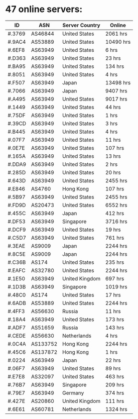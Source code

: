 # 47 online servers:

| ID | ASN | Server Country | Online |
| ------ | ------ | ------ | ------ |
| #.3769 | AS46844 | United States | 2061 hrs |
| #.9AC4 | AS53889 | United States | 10490 hrs |
| #.6EF8 | AS63949 | United States | 6 hrs |
| #.D363 | AS63949 | United States | 23 hrs |
| #.BA95 | AS63949 | United States | 134 hrs |
| #.8051 | AS63949 | United States | 4 hrs |
| #.F507 | AS63949 | Japan | 13498 hrs |
| #.7066 | AS63949 | Japan | 9407 hrs |
| #.A495 | AS63949 | United States | 9017 hrs |
| #.1449 | AS63949 | United States | 44 hrs |
| #.75DF | AS63949 | United States | 1 hrs |
| #.39CD | AS63949 | United States | 3 hrs |
| #.B445 | AS63949 | United States | 4 hrs |
| #.07F7 | AS63949 | United States | 11 hrs |
| #.0E7E | AS63949 | United States | 107 hrs |
| #.165A | AS63949 | United States | 13 hrs |
| #.DDA9 | AS63949 | United States | 2 hrs |
| #.285D | AS63949 | United States | 20 hrs |
| #.643D | AS63949 | United States | 2455 hrs |
| #.E846 | AS4760 | Hong Kong | 107 hrs |
| #.5B97 | AS63949 | United States | 2455 hrs |
| #.FD9D | AS20473 | United States | 6552 hrs |
| #.455C | AS63949 | Japan | 412 hrs |
| #.DF53 | AS63949 | Singapore | 3716 hrs |
| #.DCF9 | AS63949 | United States | 19 hrs |
| #.C5D7 | AS63949 | United States | 761 hrs |
| #.3EAE | AS9009 | Japan | 2244 hrs |
| #.8C5E | AS9009 | Japan | 2244 hrs |
| #.C36B | AS174 | United States | 235 hrs |
| #.EAFC | AS32780 | United States | 2244 hrs |
| #.1E50 | AS63949 | United Kingdom | 697 hrs |
| #.1D3B | AS63949 | Singapore | 1019 hrs |
| #.48C0 | AS174 | United States | 17 hrs |
| #.6ADB | AS53889 | United States | 2244 hrs |
| #.4FF3 | AS56630 | Russia | 11 hrs |
| #.18A4 | AS63949 | United States | 173 hrs |
| #.ADF7 | AS51659 | Russia | 143 hrs |
| #.CEDE | AS56630 | Netherlands | 4 hrs |
| #.0C4A | AS133752 | Hong Kong | 2244 hrs |
| #.45C6 | AS137872 | Hong Kong | 1 hrs |
| #.0224 | AS63949 | Japan | 22 hrs |
| #.06F7 | AS63949 | United States | 89 hrs |
| #.E7E8 | AS32097 | United States | 463 hrs |
| #.76B7 | AS63949 | Singapore | 209 hrs |
| #.79E7 | AS63949 | Germany | 374 hrs |
| #.427E | AS20860 | United Kingdom | 111 hrs |
| #.6E61 | AS60781 | Netherlands | 1324 hrs |

